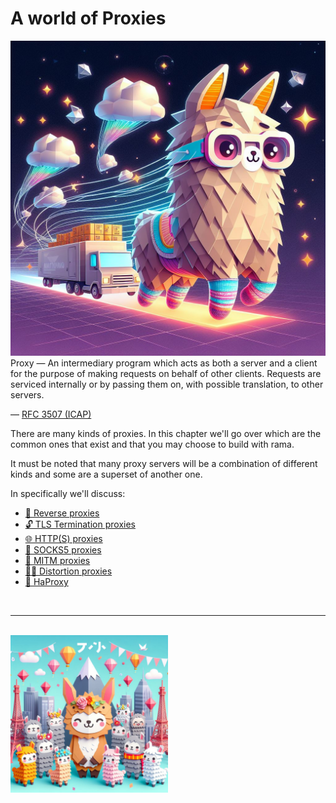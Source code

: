 # A world of Proxies

<div class="book-article-intro">
    <img src="../img/proxy_llama_socks5.jpeg" alt="artistical representation of rama socks5 proxy as llama carying cargo through space while wearing socks">
    <div>
        Proxy — An intermediary program which acts as both a server and a client
         for the purpose of making requests on behalf of other clients.
         Requests are serviced internally or by passing them on, with
         possible translation, to other servers.
        <p>— <a href="https://www.rfc-editor.org/rfc/pdfrfc/rfc3507.txt.pdf">RFC 3507 (ICAP)</a></p>
    </div>
</div>

There are many kinds of proxies. In this chapter we'll go over
which are the common ones that exist and that you may choose
to build with rama.

It must be noted that many proxy servers will be a combination of
different kinds and some are a superset of another one.

In specifically we'll discuss:

- [🚦 Reverse proxies](./reverse.md)
- [🔓 TLS Termination proxies](./tls.md)
- [🌐 HTTP(S) proxies](./http.md)
- [🧦 SOCKS5 proxies](./socks5.md)
- [🔎 MITM proxies](./mitm.md)
- [🕵️‍♀️ Distortion proxies](./distort.md)
- [🧭 HaProxy](./haproxy.md)

<br>

---

<br>

<div class="book-article-image-center">
<img style="width: 50%" src="../img/llama_party.jpeg" alt="party of llamas, as a fun visual representation of a world of proxies">
</div>
